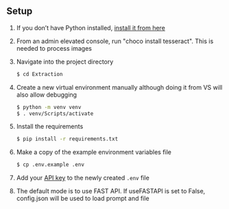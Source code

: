 ## Setup

1. If you don’t have Python installed, [install it from here](https://www.python.org/downloads/)

2. From an admin elevated console, run "choco install tesseract". This is needed to process images

3. Navigate into the project directory

   ```bash
   $ cd Extraction
   ```

4. Create a new virtual environment manually although doing it from VS will also allow debugging

   ```bash
   $ python -m venv venv
   $ . venv/Scripts/activate
   ```

5. Install the requirements

   ```bash
   $ pip install -r requirements.txt
   ```

6. Make a copy of the example environment variables file

   ```bash
   $ cp .env.example .env
   ```

7. Add your [API key](https://beta.openai.com/account/api-keys) to the newly created `.env` file

8. The default mode is to use FAST API. If useFASTAPI is set to False, config.json will be used to load prompt and file

